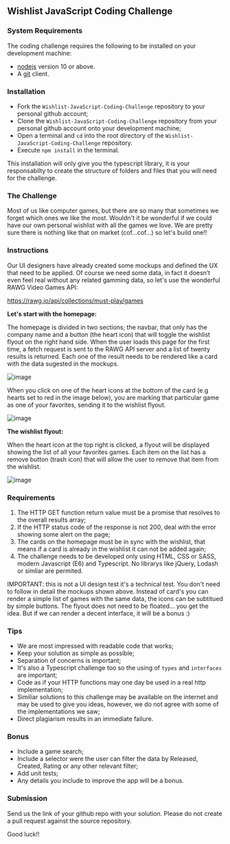 ## Wishlist JavaScript Coding Challenge

### System Requirements

The coding challenge requires the following to be installed on your development machine:

 - [nodejs](https://nodejs.org/en/) version 10 or above.
 - A [git](https://git-scm.com/downloads) client.

### Installation

 - Fork the `Wishlist-JavaScript-Coding-Challenge` repository to your personal github account;
 - Clone the `Wishlist-JavaScript-Coding-Challenge` repository from your personal github account onto your development machine;
 - Open a terminal and `cd` into the root directory of the `Wishlist-JavaScript-Coding-Challenge` repository.
 - Execute `npm install` in the terminal.

This installation will only give you the typescript library, it is your responsabilty to create the structure of folders and files that you will need for the challenge.

### The Challenge
Most of us like computer games, but there are so many that sometimes we forget which ones we like the most. Wouldn't it be wonderful if we could have our own personal wishlist with all the games we love. We are pretty sure there is nothing like that on market (cof...cof...) so let's build one!!

### Instructions
Our UI designers have already created some mockups and defined the UX that need to be applied. Of course we need some data, in fact it doesn’t even feel real without any related gamming data, so let's use the wonderful RAWG Video Games API:

https://rawg.io/api/collections/must-play/games

**Let's start with the homepage:**

The homepage is divided in two sections; the navbar, that only has the company name and a button (the heart icon) that will toggle the wishlist flyout on the right hand side. When the user loads this page for the first time, a fetch request is sent to the RAWG API server and a list of twenty results is returned. Each one of the result needs to be rendered like a card with the data sugested in the mockups.

![image](https://user-images.githubusercontent.com/3682538/120755892-e6cab800-c551-11eb-97c0-417b73b64cf6.png)

When you click on one of the heart icons at the bottom of the card (e.g hearts set to red in the image below), you are marking that particular game as one of your favorites, sending it to the wishlist flyout.

![image](https://user-images.githubusercontent.com/3682538/120756033-17125680-c552-11eb-8430-b392d11bb53e.png)

**The wishlist flyout:**

When the heart icon at the top right is clicked, a flyout will be displayed showing the list of all your favorites games. Each item on the list has a remove button (trash icon) that will allow the user to remove that item from the wishlist.

![image](https://user-images.githubusercontent.com/3682538/120756067-2396af00-c552-11eb-825f-40fab70ae1f8.png)

### Requirements

1. The HTTP GET function return value must be a promise that resolves to the overall results array;
2. If the HTTP status code of the response is not 200, deal with the error showing some alert on the page;
3. The cards on the homepage must be in sync with the wishlist, that means if a card is already in the wishlist  it can not be added again;
4. The challenge needs to be developed only using HTML, CSS or SASS, modern Javascript (E6) and Typescript. No librarys like jQuery, Lodash or simliar are permited.

IMPORTANT: this is not a UI design test it's a technical test. You don't need to follow in detail the mockups shown above. Instead of card's you can render a simple list of games with the same data, the icons can be subtitued by simple buttons. The flyout does not need to be floated... you get the idea. But if we can render a decent interface,  it will be a bonus :)

### Tips

- We are most impressed with readable code that works;
- Keep your solution as simple as possible;
- Separation of concerns is important;
- It's also a Typescript challenge too so the using of `types` and `interfaces` are important;
- Code as if your HTTP functions may one day be used in a real http implementation;
- Similiar solutions to this challenge may be available on the internet and may be used to give you ideas, however, we do not agree with some of the implementations we saw;
-   Direct plagiarism results in an immediate failure.

### Bonus

- Include a game search;
- Include a selector were the user can filter the data by Released, Created, Rating or any other relevant filter;
- Add unit tests;
- Any details you include to improve the app will be a bonus.

### Submission

Send us the link of your github repo with your solution. Please do not create a pull request against the source repository.

Good luck!!
